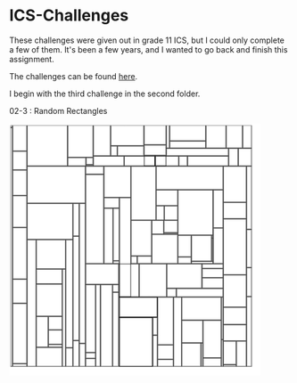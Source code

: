 # ICS-Challenges

These challenges were given out in grade 11 ICS, but I could only complete a few of them. It's been a few years, and I wanted to go back and finish this assignment.

The challenges can be found [here](https://github.com/mrseidel-classes/archives/tree/master/ICS3U/ICS3U-2016-2017F/Challenges).

I begin with the third challenge in the second folder.

02-3 : Random Rectangles

![02-3.png](https://raw.githubusercontent.com/mubarizafzal/ICS-Challenges/master/02-3.png)

